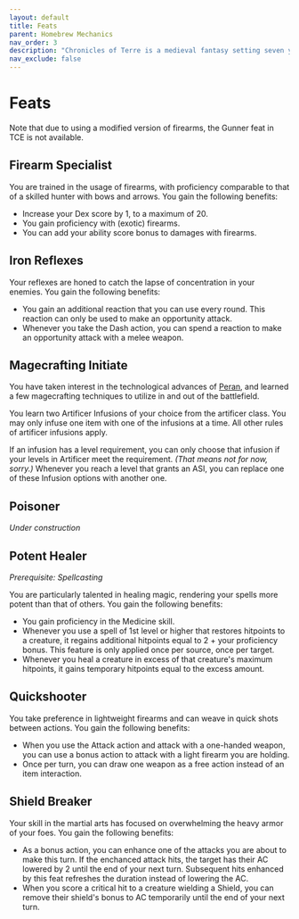 ```yaml
---
layout: default
title: Feats
parent: Homebrew Mechanics
nav_order: 3
description: "Chronicles of Terre is a medieval fantasy setting seven years in the writing, currently for dungeons & dragons 5th edition."
nav_exclude: false
---
```


# Feats

Note that due to using a modified version of firearms, the Gunner feat in TCE is not available.

## Firearm Specialist

You are trained in the usage of firearms, with proficiency comparable to that of a skilled hunter with bows and arrows. You gain the following benefits:
- Increase your Dex score by 1, to a maximum of 20.
- You gain proficiency with (exotic) firearms.
- You can add your ability score bonus to damages with firearms.

## Iron Reflexes

Your reflexes are honed to catch the lapse of concentration in your enemies. You gain the following benefits:
- You gain an additional reaction that you can use every round. This reaction can only be used to make an opportunity attack.
- Whenever you take the Dash action, you can spend a reaction to make an opportunity attack with a melee weapon.

## Magecrafting Initiate

You have taken interest in the technological advances of [Peran](../region/Peran), and learned a few magecrafting techniques to utilize in and out of the battlefield. 

You learn two Artificer Infusions of your choice from the artificer class. You may only infuse one item with one of the infusions at a time. All other rules of artificer infusions apply.

If an infusion has a level requirement, you can only choose that infusion if your levels in Artificer meet the requirement. *(That means not for now, sorry.)* Whenever you reach a level that grants an ASI, you can replace one of these Infusion options with another one.

## Poisoner

*Under construction*

## Potent Healer

*Prerequisite: Spellcasting*

You are particularly talented in healing magic, rendering your spells more potent than that of others. You gain the following benefits:
- You gain proficiency in the Medicine skill.
- Whenever you use a spell of 1st level or higher that restores hitpoints to a creature, it regains additional hitpoints equal to 2 + your proficiency bonus. This feature is only applied once per source, once per target.
- Whenever you heal a creature in excess of that creature's maximum hitpoints, it gains temporary hitpoints equal to the excess amount.

## Quickshooter

You take preference in lightweight firearms and can weave in quick shots between actions. You gain the following benefits:
- When you use the Attack action and attack with a one-handed weapon, you can use a bonus action to attack with a light firearm you are holding.
- Once per turn, you can draw one weapon as a free action instead of an item interaction.

## Shield Breaker

Your skill in the martial arts has focused on overwhelming the heavy armor of your foes. You gain the following benefits:
- As a bonus action, you can enhance one of the attacks you are about to make this turn. If the enchanced attack hits, the target has their AC lowered by 2 until the end of your next turn. Subsequent hits enhanced by this feat refreshes the duration instead of lowering the AC.
- When you score a critical hit to a creature wielding a Shield, you can remove their shield's bonus to AC temporarily until the end of your next turn.